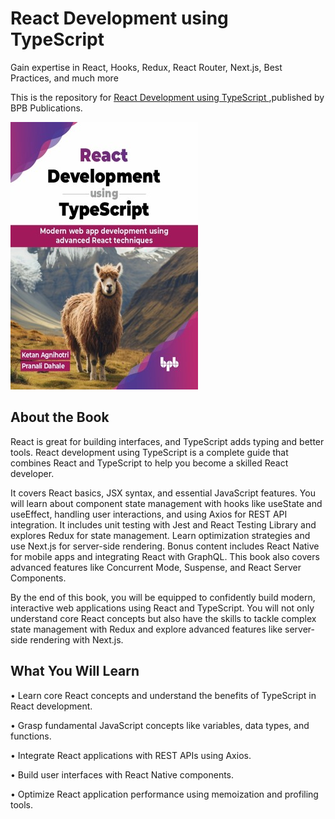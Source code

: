 # React Development using TypeScript

Gain expertise in React, Hooks, Redux, React Router, Next.js, Best Practices, and much more

This is the repository for [React Development using TypeScript
](https://bpbonline.com/products/react-development-using-typescript),published by BPB Publications.

<img src="9789355517241.jpg">

## About the Book
React is great for building interfaces, and TypeScript adds typing and better tools. React development using TypeScript is a complete guide that combines React and TypeScript to help you become a skilled React developer.

It covers React basics, JSX syntax, and essential JavaScript features. You will learn about component state management with hooks like useState and useEffect, handling user interactions, and using Axios for REST API integration. It includes unit testing with Jest and React Testing Library and explores Redux for state management. Learn optimization strategies and use Next.js for server-side rendering. Bonus content includes React Native for mobile apps and integrating React with GraphQL. This book also covers advanced features like Concurrent Mode, Suspense, and React Server Components.

By the end of this book, you will be equipped to confidently build modern, interactive web applications using React and TypeScript. You will not only understand core React concepts but also have the skills to tackle complex state management with Redux and explore advanced features like server-side rendering with Next.js.

## What You Will Learn
• Learn core React concepts and understand the benefits of TypeScript in React development.

• Grasp fundamental JavaScript concepts like variables, data types, and functions.

• Integrate React applications with REST APIs using Axios.

• Build user interfaces with React Native components.

• Optimize React application performance using memoization and profiling tools.
